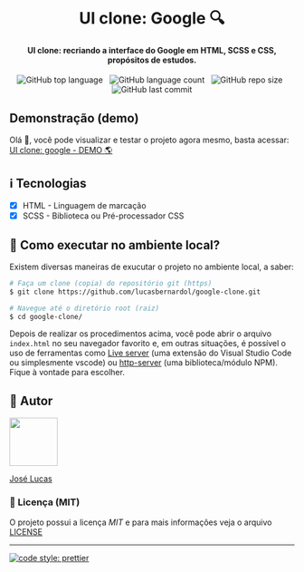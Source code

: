 <h1 align="center">
  UI clone: Google 🔍
</h1>

<h4 align="center">
  UI clone: recriando a interface do Google em HTML, SCSS e CSS, propósitos de estudos.
</h4>

<div align="center">
  <img alt="GitHub top language" src="https://img.shields.io/github/languages/top/lucasbernardol/google-clone?style=social">&nbsp;&nbsp;
  <img alt="GitHub language count" src="https://img.shields.io/github/languages/count/lucasbernardol/google-clone?style=social">&nbsp;&nbsp;
  <img alt="GitHub repo size" src="https://img.shields.io/github/repo-size/lucasbernardol/google-clone?style=social">&nbsp;&nbsp;
  <img alt="GitHub last commit" src="https://img.shields.io/github/last-commit/lucasbernardol/google-clone?style=social">
</div>

## Demonstração (demo)

Olá :wave:, você pode visualizar e testar o projeto agora mesmo, basta
acessar: [UI clone: google - DEMO :earth_americas:](https://lucasbernardol.github.io/google-clone/)

## :information_source: Tecnologias

- [x] HTML - Linguagem de marcação
- [x] SCSS - Biblioteca ou Pré-processador CSS

## :wrench: Como executar no ambiente local?

Existem diversas maneiras de exucutar o projeto no ambiente local, a saber:

```bash
# Faça um clone (copia) do repositório git (https)
$ git clone https://github.com/lucasbernardol/google-clone.git

# Navegue até o diretório root (raiz)
$ cd google-clone/
```

Depois de realizar os procedimentos acima, você pode abrir o
arquivo `index.html` no seu navegador favorito e, em outras situações, é possível
o uso de ferramentas como [Live server](https://marketplace.visualstudio.com/items?itemName=ritwickdey.LiveServer 'Extensão do vscode') (uma extensão do
Visual Studio Code ou simplesmente vscode) ou [http-server](https://www.npmjs.com/package/http-server) (uma biblioteca/módulo NPM). Fique à vontade para escolher.

## :boy: Autor

[<img src="https://avatars.githubusercontent.com/u/82418341?v=4" width="85px;"/>](https://github.com/lucasbernardol)

[José Lucas](https://github.com/lucasbernardol)

### :memo: Licença (MIT)

O projeto possui a licença _MIT_ e para mais informações veja o
arquivo [LICENSE](LICENSE)

---

[![code style: prettier](https://img.shields.io/badge/code_style-prettier-ff69b4.svg?style=flat-square)](https://github.com/prettier/prettier)
